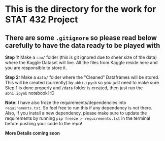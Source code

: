 # This is the directory for the work for STAT 432 Project

## There are some `.gitignore` so please read below carefully to have the data ready to be played with

**Step 1:** Make a `raw/` folder (this is git ignored due to sheer size of the data) where the Kaggle Dataset will live. All the files from Kaggle reside here and you are responsible to store it.

**Step 2:** Make a `data/` folder where the "Cleaned" Dataframes will be stored. This will be created (currently) by `abhi.ipynb` so you just need to make sure Step 1 is done properly and `/data` folder is created, then just run the `abhi.ipynb` notebook! :D

**Note:** I have also froze the requirements/dependencies into `requirements.txt`. So feel free to run this if any dependency is not there. Also, if you install a new dependency, please make sure to update the requirements by running `pip freeze > requirements.txt` in the terminal before pushing your code to the repo!

**More Details coming soon**
